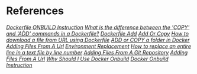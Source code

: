 <!-- Autor: Daniel Benjamin Perez Morales -->
<!-- GitHub: https://github.com/DanielBenjaminPerezMoralesDev13 -->
<!-- Gitlab: https://gitlab.com/DanielBenjaminPerezMoralesDev13 -->
<!-- Correo electrónico: danielperezdev@proton.me -->

# **References**

*[Dockerfile ONBUILD Instruction](https://stackoverflow.com/questions/34863114/dockerfile-onbuild-instruction "https://stackoverflow.com/questions/34863114/dockerfile-onbuild-instruction")*
*[What is the difference between the 'COPY' and 'ADD' commands in a Dockerfile?](https://stackoverflow.com/questions/24958140/what-is-the-difference-between-the-copy-and-add-commands-in-a-dockerfile "https://stackoverflow.com/questions/24958140/what-is-the-difference-between-the-copy-and-add-commands-in-a-dockerfile")*
*[Dockerfile Add](https://docs.docker.com/reference/dockerfile/#add "https://docs.docker.com/reference/dockerfile/#add")*
*[Add Or Copy](https://docs.docker.com/build/building/best-practices/#add-or-copy "https://docs.docker.com/build/building/best-practices/#add-or-copy")*
*[How to download a file from URL using Dockerfile](https://stackoverflow.com/questions/67401830/how-to-download-a-file-from-url-using-dockerfile "https://stackoverflow.com/questions/67401830/how-to-download-a-file-from-url-using-dockerfile")*
*[ADD or COPY a folder in Docker](https://stackoverflow.com/questions/28599571/add-or-copy-a-folder-in-docker "https://stackoverflow.com/questions/28599571/add-or-copy-a-folder-in-docker")*
*[Adding Files From A Url](https://docs.docker.com/reference/dockerfile/#adding-files-from-a-url "https://docs.docker.com/reference/dockerfile/#adding-files-from-a-url")*
*[Environment Replacement](https://docs.docker.com/reference/dockerfile/#environment-replacement "https://docs.docker.com/reference/dockerfile/#environment-replacement")*
*[How to replace an entire line in a text file by line number](https://stackoverflow.com/questions/11145270/how-to-replace-an-entire-line-in-a-text-file-by-line-number "https://stackoverflow.com/questions/11145270/how-to-replace-an-entire-line-in-a-text-file-by-line-number")*
*[Adding Files From A Git Repository](https://docs.docker.com/reference/dockerfile/#adding-files-from-a-git-repository "https://docs.docker.com/reference/dockerfile/#adding-files-from-a-git-repository")*
*[Adding Files From A Url](https://docs.docker.com/reference/dockerfile/#adding-files-from-a-url "https://docs.docker.com/reference/dockerfile/#adding-files-from-a-url")*
*[Why Should I Use Docker Onbuild](https://stackoverflow.com/questions/60319669/why-should-i-use-docker-onbuild "https://stackoverflow.com/questions/60319669/why-should-i-use-docker-onbuild")*
*[Docker Onbuild Instruction](https://blog.techiescamp.com/docker-onbuild-instruction/ "https://blog.techiescamp.com/docker-onbuild-instruction/")*

